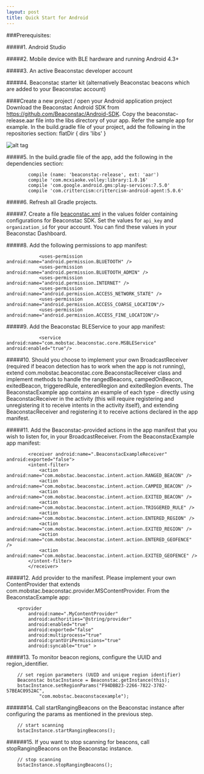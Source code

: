 ```yaml
---
layout: post
title: Quick Start for Android
---
```


###Prerequisites:

#####1. Android Studio

#####2. Mobile device with BLE hardware and running Android 4.3+

#####3. An active Beaconstac developer account

#####4. Beaconstac starter kit (alternatively Beaconstac beacons which are added to your Beaconstac account)


####Create a new project / open your Android application project
Download the Beaconstac Android SDK from https://github.com/Beaconstac/Android-SDK.
Copy the beaconstac-release.aar file into the libs directory of your app. Refer the sample app for example.
In the build.gradle file of your project, add the following in the repositories section:
		flatDir {
    dirs 'libs'
}

![alt tag](http://snag.gy/nzryC.jpg)


#####5. In the build.gradle file of the app, add the following in the dependencies section:

            compile (name: 'beaconstac-release', ext: 'aar')
            compile 'com.mcxiaoke.volley:library:1.0.16'
            compile 'com.google.android.gms:play-services:7.5.0'
            compile 'com.crittercism:crittercism-android-agent:5.0.6'

#####6. Refresh all Gradle projects.

#####7. Create a file <a href="https://github.com/Beaconstac/Android-SDK/blob/master/examples/BeaconstacExample/app/src/main/res/values/beaconstac.xml" target="_blank">beaconstac.xml</a> in the values folder containing configurations for Beaconstac SDK. Set the values for `api_key` and `organization_id` for your account. You can find these values in your Beaconstac Dashboard.

#####8. Add the following permissions to app manifest:

                <uses-permission android:name="android.permission.BLUETOOTH" />
                <uses-permission android:name="android.permission.BLUETOOTH_ADMIN" />
                <uses-permission android:name="android.permission.INTERNET" />
                <uses-permission android:name="android.permission.ACCESS_NETWORK_STATE" />
                <uses-permission android:name="android.permission.ACCESS_COARSE_LOCATION"/>
                <uses-permission android:name="android.permission.ACCESS_FINE_LOCATION"/>

#####9. Add the Beaconstac BLEService to your app manifest:

                <service android:name="com.mobstac.beaconstac.core.MSBLEService" android:enabled="true"/>

#####10. Should you choose to implement your own BroadcastReceiver (required if beacon detection has to work when the app is not running), extend com.mobstac.beaconstac.core.BeaconstacReceiver class and implement methods to handle the rangedBeacons, campedOnBeacon, exitedBeacon, triggeredRule, enteredRegion and exitedRegion events. The BeaconstacExample app contains an example of each type - directly using BeaconstacReceiver in the activity (this will require registering and unregistering it to receive intents in the activity itself), and extending BeaconstacReceiver and registering it to receive actions declared in the app manifest.

#####11. Add the Beaconstac-provided actions in the app manifest that you wish to listen for, in your BroadcastReceiver. From the BeaconstacExample app manifest:

            <receiver android:name=".BeaconstacExampleReceiver" android:exported="false">
            <intent-filter>
                <action android:name="com.mobstac.beaconstac.intent.action.RANGED_BEACON" />
                <action android:name="com.mobstac.beaconstac.intent.action.CAMPED_BEACON" />
                <action android:name="com.mobstac.beaconstac.intent.action.EXITED_BEACON" />
                <action android:name="com.mobstac.beaconstac.intent.action.TRIGGERED_RULE" />
                <action android:name="com.mobstac.beaconstac.intent.action.ENTERED_REGION" />
                <action android:name="com.mobstac.beaconstac.intent.action.EXITED_REGION" />
                <action android:name="com.mobstac.beaconstac.intent.action.ENTERED_GEOFENCE" />
                <action android:name="com.mobstac.beaconstac.intent.action.EXITED_GEOFENCE" />
            </intent-filter>
            </receiver>

#####12. Add provider to the manifest. Please implement your own ContentProvider that extends com.mobstac.beaconstac.provider.MSContentProvider. From the BeaconstacExample app:

        <provider
            android:name=".MyContentProvider"
            android:authorities="@string/provider"
            android:enabled="true"
            android:exported="false"
            android:multiprocess="true"
            android:grantUriPermissions="true"
            android:syncable="true" >

#####13. To monitor beacon regions, configure the UUID and region_identifier.

        // set region parameters (UUID and unique region identifier)
        Beaconstac bstacInstance = Beaconstac.getInstance(this);
        bstacInstance.setRegionParams("F94DBB23-2266-7822-3782-57BEAC0952AC",
                "com.mobstac.beaconstacexample");

######14. Call startRangingBeacons on the Beaconstac instance after configuring the params as mentioned in the previous step.

        // start scanning
        bstacInstance.startRangingBeacons();

######15. If you want to stop scanning for beacons, call stopRangingBeacons on the Beaconstac instance.

        // stop scanning
        bstacInstance.stopRangingBeacons();

